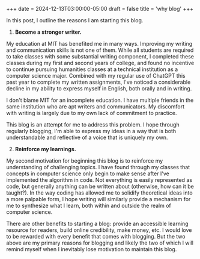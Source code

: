 +++
date = 2024-12-13T03:00:00-05:00
draft = false
title = 'why blog'
+++

In this post, I outline the reasons I am starting this blog.

1. **Become a stronger writer.**

My education at MIT has benefited me in many ways. Improving my writing and
communication skills is not one of them. While all students are required to
take classes with some substantial writing component, I completed these
classes during my first and second years of college, and found no incentive to
continue pursuing humanities classes at a technical institution as a computer
science major. Combined with my regular use of ChatGPT this past year to
complete my written assignments, I've noticed a considerable decline in my
ability to express myself in English, both orally and in writing.

I don't blame MIT for an incomplete education. I have multiple friends in the
same institution who are apt writers and communicators. My discomfort with
writing is largely due to my own lack of commitment to practice.

This blog is an attempt for me to address this problem. I hope through
regularly blogging, I'm able to express my ideas in a way that is both
understandable and reflective of a voice that is uniquely my own.

2. **Reinforce my learnings.**

My second motivation for beginning this blog is to reinforce my understanding
of challenging topics. I have found through my classes that concepts in
computer science only begin to make sense after I've implemented the algorithm
in code. Not everything is easily represented as code, but generally anything
can be written about (otherwise, how can it be taught?). In the way coding
has allowed me to solidify theoretical ideas into a more palpable form, I hope
writing will similarly provide a mechanism for me to synthesize what I learn,
both within and outside the realm of computer science.

There are other benefits to starting a blog: provide an accessible learning
resource for readers, build online credibility, make money, etc. I would love
to be rewarded with every benefit that comes with blogging. But the two above
are my primary reasons for blogging and likely the two of which I will remind
myself when I inevitably lose motivation to maintain this blog.

